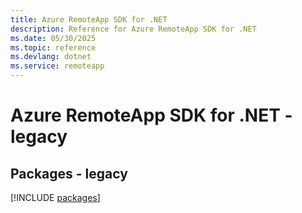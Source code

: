 ```yaml
---
title: Azure RemoteApp SDK for .NET
description: Reference for Azure RemoteApp SDK for .NET
ms.date: 05/30/2025
ms.topic: reference
ms.devlang: dotnet
ms.service: remoteapp
---
```

# Azure RemoteApp SDK for .NET - legacy
## Packages - legacy
[!INCLUDE [packages](remoteapp-index.md)]